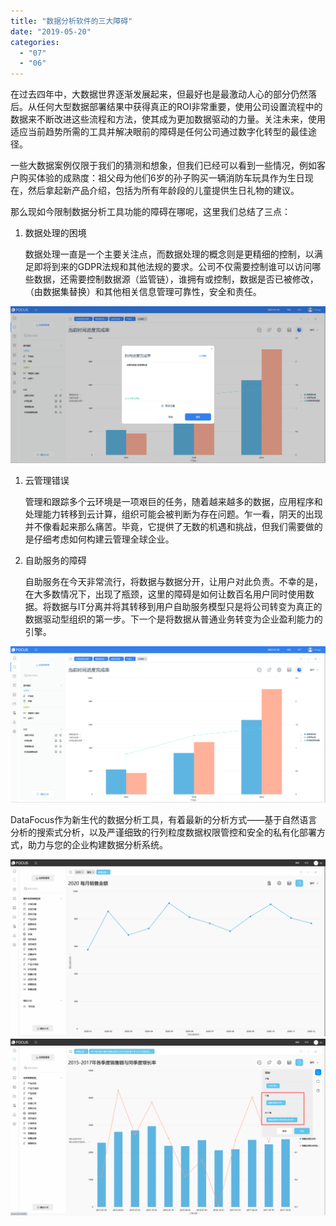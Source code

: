 ```yaml
---
title: "数据分析软件的三大障碍"
date: "2019-05-20"
categories: 
  - "07"
  - "06"
---
```


在过去四年中，大数据世界逐渐发展起来，但最好也是最激动人心的部分仍然落后。从任何大型数据部署结果中获得真正的ROI非常重要，使用公司设置流程中的数据来不断改进这些流程和方法，使其成为更加数据驱动的力量。关注未来，使用适应当前趋势所需的工具并解决眼前的障碍是任何公司通过数字化转型的最佳途径。

一些大数据案例仅限于我们的猜测和想象，但我们已经可以看到一些情况，例如客户购买体验的成熟度：祖父母为他们6岁的孙子购买一辆消防车玩具作为生日现在，然后拿起新产品介绍，包括为所有年龄段的儿童提供生日礼物的建议。

那么现如今限制数据分析工具功能的障碍在哪呢，这里我们总结了三点：

1. 数据处理的困境
    
    数据处理一直是一个主要关注点，而数据处理的概念则是更精细的控制，以满足即将到来的GDPR法规和其他法规的要求。公司不仅需要控制谁可以访问哪些数据，还需要控制数据源（监管链），谁拥有或控制，数据是否已被修改，（由数据集替换）和其他相关信息管理可靠性，安全和责任。

![](images/word-image-77.png)

1. 云管理错误
    
    管理和跟踪多个云环境是一项艰巨的任务，随着越来越多的数据，应用程序和处理能力转移到云计算，组织可能会被判断为存在问题。乍一看，阴天的出现并不像看起来那么痛苦。毕竟，它提供了无数的机遇和挑战，但我们需要做的是仔细考虑如何构建云管理全球企业。
2. 自助服务的障碍
    
    自助服务在今天非常流行，将数据与数据分开，让用户对此负责。不幸的是，在大多数情况下，出现了瓶颈，这里的障碍是如何让数百名用户同时使用数据。将数据与IT分离并将其转移到用户自助服务模型只是将公司转变为真正的数据驱动型组织的第一步。下一个是将数据从普通业务转变为企业盈利能力的引擎。

![](images/word-image-78.png)

DataFocus作为新生代的数据分析工具，有着最新的分析方式——基于自然语言分析的搜索式分析，以及严谨细致的行列粒度数据权限管控和安全的私有化部署方式，助力与您的企业构建数据分析系统。

![](images/word-image-79.png) ![](images/word-image-80.png)
